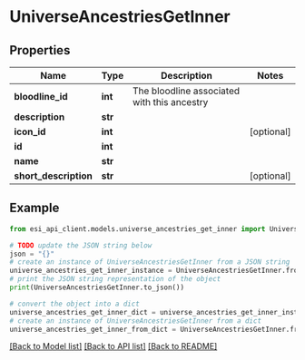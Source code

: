 # UniverseAncestriesGetInner


## Properties

Name | Type | Description | Notes
------------ | ------------- | ------------- | -------------
**bloodline_id** | **int** | The bloodline associated with this ancestry | 
**description** | **str** |  | 
**icon_id** | **int** |  | [optional] 
**id** | **int** |  | 
**name** | **str** |  | 
**short_description** | **str** |  | [optional] 

## Example

```python
from esi_api_client.models.universe_ancestries_get_inner import UniverseAncestriesGetInner

# TODO update the JSON string below
json = "{}"
# create an instance of UniverseAncestriesGetInner from a JSON string
universe_ancestries_get_inner_instance = UniverseAncestriesGetInner.from_json(json)
# print the JSON string representation of the object
print(UniverseAncestriesGetInner.to_json())

# convert the object into a dict
universe_ancestries_get_inner_dict = universe_ancestries_get_inner_instance.to_dict()
# create an instance of UniverseAncestriesGetInner from a dict
universe_ancestries_get_inner_from_dict = UniverseAncestriesGetInner.from_dict(universe_ancestries_get_inner_dict)
```
[[Back to Model list]](../README.md#documentation-for-models) [[Back to API list]](../README.md#documentation-for-api-endpoints) [[Back to README]](../README.md)


